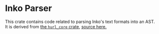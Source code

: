 # Inko Parser

This crate contains code related to parsing Inko's text formats into an AST. It
is derived from [the `hurl_core` crate](https://crates.io/crates/hurl_core),
[source here.](https://github.com/Orange-OpenSource/hurl/tree/master/packages/hurl_core)
